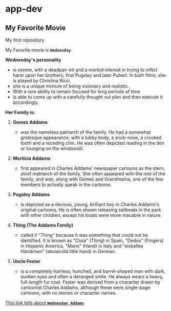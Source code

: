 # app-dev
## My Favorite Movie
My first repository

My Favorite movie is **`Wednesday`**.

**Wednesday's personality**
- is severe, with a deadpan wit and a morbid interest in trying to inflict harm upon her brothers, first Pugsley and later Pubert. In both films, she is played by Christina Ricci.
- she is a unique mixture of being visionary and realistic.
- With a rare ability to remain focused for long periods of time
-  is able to come up with a carefully thought out plan and then execute it accordingly.

**Her Family is:**

  1. **Gomez Addams**
      - was the nameless patriarch of the family. He had a somewhat grotesque appearance, with a tubby body, a snub-nose, a crooked tooth and a receding chin. He was often depicted reading in the den or lounging on the windowsill.
    
  2. **Morticia Addams**
      - first appeared in Charles Addams' newspaper cartoons as the stern, aloof matriarch of the family. She often appeared with the rest of the family, and was, along with Gomez and Grandmama, one of the few members to actually speak in the cartoons.
  
  3. **Pugsley Addams**
       - is depicted as a devious, young, brilliant boy in Charles Addams's original cartoons. He is often shown releasing sailboats in the park with other children, except his boats were more macabre in nature.
   
   4. **Thing (The Addams Family)**
       - called it "Thing" because it was something that could not be identified. It is known as "Cosa" (Thing) in Spain, "Dedos" (Fingers) in Hispanic America, "Mano" (Hand) in Italy and "eiskaltes Händchen" (stonecold little hand) in German.
    
   5. **Uncle Fester**
       - is a completely hairless, hunched, and barrel-shaped man with dark, sunken eyes and often a deranged smile. He always wears a heavy, full-length fur coat. Fester was derived from a character drawn by cartoonist Charles Addams, although these were single-page cartoons, with no stories or character names.


[This link tells about **`Wednesday Addams`**](https://www.dictionary.com/e/fictional-characters/wednesday-addams/)

